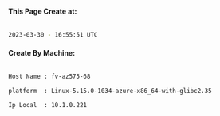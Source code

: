 
   
#### This Page Create at:

```bash

2023-03-30 - 16:55:51 UTC

```

#### Create By Machine:

```bash

Host Name : fv-az575-68

platform  : Linux-5.15.0-1034-azure-x86_64-with-glibc2.35

Ip Local  : 10.1.0.221

```

